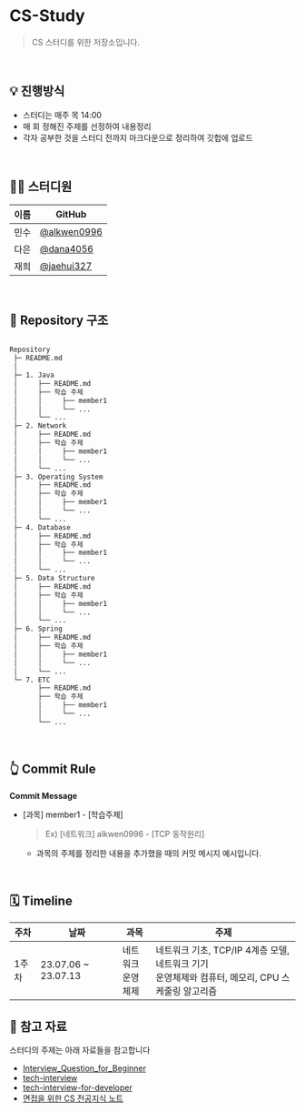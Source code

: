 # CS-Study

> CS 스터디를 위한 저장소입니다.

<br>

## 💡 진행방식
- 스터디는 매주 목 14:00
- 매 회 정해진 주제를 선정하여 내용정리
- 각자 공부한 것을 스터디 전까지 마크다운으로 정리하여 깃헙에 업로드
<br>

## 👨‍💻 스터디원
| 이름   | GitHub                                         |
| ---- | ---------------------------------------------- |
| 민수 | [@alkwen0996](https://github.com/alkwen0996) |
| 다은 | [@dana4056](https://github.com/dana4056) |
| 재희 | [@jaehui327](https://github.com/jaehui327)|
<br>


## 📑 Repository 구조

```bash

Repository
 ├─ README.md
 │
 ├─ 1. Java
 │     ├── README.md
 │     ├── 학습 주제
 │     │     ├── member1
 │     │     └── ...
 │     └── ...
 ├─ 2. Network
 │     ├── README.md
 │     ├── 학습 주제
 │     │     ├── member1
 │     │     └── ...
 │     └── ...
 ├─ 3. Operating System
 │     ├── README.md
 │     ├── 학습 주제
 │     │     ├── member1
 │     │     └── ...
 │     └── ...
 ├─ 4. Database
 │     ├── README.md
 │     ├── 학습 주제
 │     │     ├── member1
 │     │     └── ...
 │     └── ...
 ├─ 5. Data Structure
 │     ├── README.md
 │     ├── 학습 주제
 │     │     ├── member1
 │     │     └── ...
 │     └── ...
 ├─ 6. Spring
 │     ├── README.md
 │     ├── 학습 주제
 │     │     ├── member1
 │     │     └── ...
 │     └── ...
 └─ 7. ETC
       ├── README.md
       ├── 학습 주제
       │     ├── member1
       │     └── ...
       └── ...
``` 
<br>

## 👆 Commit Rule
 **Commit Message**

 - [과목] member1 - [학습주제]
   
   > Ex) [네트워크] alkwen0996 - [TCP 동작원리]
   
   - 과목의 주제를 정리한 내용을 추가했을 때의 커밋 메시지 예시입니다.
 <br>


## 🗓 Timeline
| 주차 | 날짜 | 과목 | 주제 |
|--|--|--|--|
| 1주차 | 23.07.06 ~ 23.07.13 | 네트워크<br>운영체제 | 네트워크 기초, TCP/IP 4계층 모델, 네트워크 기기<br>운영체제와 컴퓨터, 메모리, CPU 스케줄링 알고리즘|


## 📌 참고 자료
스터디의 주제는 아래 자료들을 참고합니다
- [Interview_Question_for_Beginner](https://github.com/JaeYeopHan/Interview_Question_for_Beginner)
- [tech-interview](https://github.com/WeareSoft/tech-interview)
- [tech-interview-for-developer](https://github.com/gyoogle/tech-interview-for-developer)
- [면접을 위한 CS 전공지식 노트](https://www.yes24.com/Product/Goods/108887922)
<br>